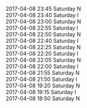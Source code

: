2017-04-08 23:45 Saturday  N  
2017-04-08 23:40 Saturday  I  
2017-04-08 23:00 Saturday  N  
2017-04-08 22:55 Saturday  I  
2017-04-08 22:50 Saturday  N  
2017-04-08 22:40 Saturday  I  
2017-04-08 22:25 Saturday  N  
2017-04-08 22:20 Saturday  I  
2017-04-08 22:05 Saturday  N  
2017-04-08 22:00 Saturday  I  
2017-04-08 21:55 Saturday  N  
2017-04-08 21:50 Saturday  I  
2017-04-08 19:20 Saturday  N  
2017-04-08 19:15 Saturday  I  
2017-04-08 18:50 Saturday  N  
